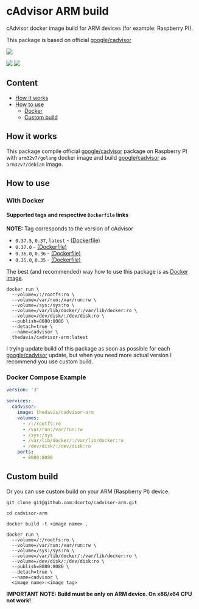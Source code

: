 # cAdvisor ARM build

cAdvisor docker image build for ARM devices (for example: Raspberry PI).

This package is based on official [google/cadvisor](https://github.com/google/cadvisor)

[![](https://github.com/dcorto/cadvisor-arm/workflows/Docker%20Build%20&%20Publish/badge.svg)](https://github.com/dcorto/cadvisor-arm/actions)

[![](https://img.shields.io/docker/image-size/thedavis/cadvisor-arm/0.37.0)](#)
[![](https://img.shields.io/docker/pulls/thedavis/cadvisor-arm)](#)

## Content

* [How it works](#how-it-works)
* [How to use](#how-to-use)
  * [Docker](#with-docker)
  * [Custom build](#custom-build)

## How it works

This package compile official [google/cadvisor](https://github.com/google/cadvisor) package on Raspberry PI with `arm32v7/golang` docker image and build [google/cadvisor](https://github.com/google/cadvisor) as `arm32v7/debian` image.

## How to use

### With Docker

#### Supported tags and respective `Dockerfile` links

**NOTE:** Tag corresponds to the version of cAdvisor

* `0.37.5`, `0.37`, `latest` - [(Dockerfile)](https://github.com/dcorto/cadvisor-arm/blob/v0.37.5/Dockerfile)
* `0.37.0` - [(Dockerfile)](https://github.com/dcorto/cadvisor-arm/blob/v0.37.0/Dockerfile)
* `0.36.0`, `0.36` - [(Dockerfile)](https://github.com/dcorto/cadvisor-arm/blob/v0.36.0/Dockerfile)
* `0.35.0`, `0.35` - [(Dockerfile)](https://github.com/dcorto/cadvisor-arm/blob/v0.35.0/Dockerfile)

The best (and recommended) way how to use this package is as [Docker image](https://hub.docker.com/repository/docker/thedavis/cadvisor-arm).

```shellscript
docker run \
  --volume=/:/rootfs:ro \
  --volume=/var/run:/var/run:rw \
  --volume=/sys:/sys:ro \
  --volume=/var/lib/docker/:/var/lib/docker:ro \
  --volume=/dev/disk/:/dev/disk:ro \
  --publish=8080:8080 \
  --detach=true \
  --name=cadvisor \
  thedavis/cadvisor-arm:latest
```

I trying update build of this package as soon as possible for each [google/cadvisor](https://github.com/google/cadvisor) update, but when you need more actual version I recommend you use custom build.

### Docker Compose Example

```yml
version: '3'

services:
  cadvisor:
    image: thedavis/cadvisor-arm
    volumes:
      - /:/rootfs:ro
      - /var/run:/var/run:rw
      - /sys:/sys
      - /var/lib/docker/:/var/lib/docker:ro
      - /dev/disk/:/dev/disk:ro
    ports:
      - 8080:8080
```

## Custom build

Or you can use custom build on your ARM (Raspberry PI) device.

```shellscript
git clone git@github.com:dcorto/cadvisor-arm.git

cd cadvisor-arm

docker build -t <image name> .

docker run \
  --volume=/:/rootfs:ro \
  --volume=/var/run:/var/run:rw \
  --volume=/sys:/sys:ro \
  --volume=/var/lib/docker/:/var/lib/docker:ro \
  --volume=/dev/disk/:/dev/disk:ro \
  --publish=8080:8080 \
  --detach=true \
  --name=cadvisor \
  <image name>:<image tag>
```

**IMPORTANT NOTE: Build must be only on ARM device. On x86/x64 CPU not work!**

